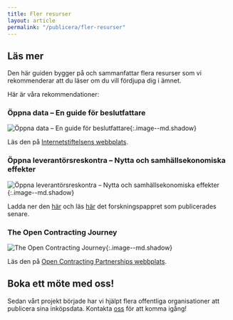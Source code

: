 ```yaml
---
title: Fler resurser
layout: article
permalink: "/publicera/fler-resurser"
---
```


## Läs mer

Den här guiden bygger på och sammanfattar flera resurser som vi rekommenderar att du läser om du vill fördjupa dig i ämnet.

Här är våra rekommendationer:

### Öppna data – En guide för beslutfattare

![Öppna data – En guide för beslutfattare](/assets/images/IIS-guide.png){:.image--md.shadow}

Läs den på [​Internetstiftelsens webbplats](https://internetstiftelsen.se/kunskap/rapporter-och-guider/oppna-data-guide-for-beslutsfattare/)​.

### Öppna leverantörsreskontra – Nytta och samhällsekonomiska effekter

![Öppna leverantörsreskontra – Nytta och samhällsekonomiska effekter](/assets/images/RISE-study.png){:.image--md.shadow}

Ladda ner den [här](/assets/documents/Apanasevic-2020-Socio-economic-effects-of-opening-government-accounts-payable-data-RISE.pdf) och läs [här](https://www.econstor.eu/handle/10419/238004) det forskningspappret som publicerades senare.

### The Open Contracting Journey

![The Open Contracting Journey](/assets/images/OCP-journey.png){:.image--md.shadow}

Läs den på ​[Open Contracting Partnerships webbplats](https://archive.open-contracting.org/implement/#/)​.

## Boka ett möte med oss!

Sedan vårt projekt började har vi hjälpt flera offentliga organisationer att publicera sina inköpsdata. Kontakta [oss](mailto:openup@okfn.se) för att komma igång!
